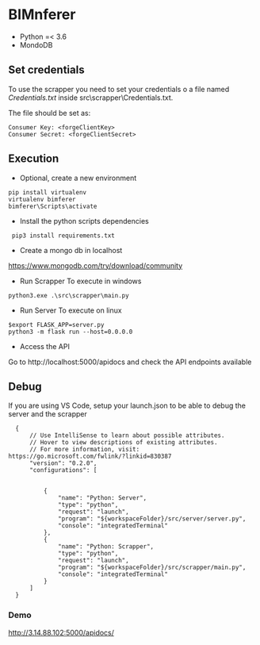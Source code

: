 # BIMnferer

* Python =< 3.6 
* MondoDB

## Set credentials

To use the scrapper you need to set your credentials o a file named *Credentials.txt* inside src\scrapper\Credentials.txt. 

The file should be set as:

```
Consumer Key: <forgeClientKey>
Consumer Secret: <forgeClientSecret>
```


## Execution

* Optional, create a new environment

```
pip install virtualenv 
virtualenv bimferer
bimferer\Scripts\activate
```

* Install the python scripts dependencies
```
 pip3 install requirements.txt
```

* Create a mongo db in localhost 

https://www.mongodb.com/try/download/community

* Run Scrapper
To execute in windows

```
python3.exe .\src\scrapper\main.py
```

* Run Server
To execute on linux

```
$export FLASK_APP=server.py
python3 -m flask run --host=0.0.0.0
```
* Access the API

Go to http://localhost:5000/apidocs and check the API endpoints available


## Debug 

If you are using VS Code, setup your launch.json to be able to debug the server and the scrapper
```
  {
      // Use IntelliSense to learn about possible attributes.
      // Hover to view descriptions of existing attributes.
      // For more information, visit: https://go.microsoft.com/fwlink/?linkid=830387
      "version": "0.2.0",
      "configurations": [


          {
              "name": "Python: Server",
              "type": "python",
              "request": "launch",
              "program": "${workspaceFolder}/src/server/server.py",
              "console": "integratedTerminal"
          },
          {
              "name": "Python: Scrapper",
              "type": "python",
              "request": "launch",
              "program": "${workspaceFolder}/src/scrapper/main.py",
              "console": "integratedTerminal"
          }
      ]
  }
```

### Demo

http://3.14.88.102:5000/apidocs/
